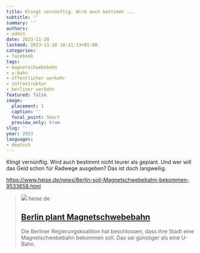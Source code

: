 ```yaml
---
title: Klingt vernünftig. Wird auch bestimmt ...
subtitle: ''
summary: ''
authors:
- admin
date: 2023-11-20
lastmod: 2023-11-20 18:11:13+01:00
categories:
- facebook
tags:
- magnetschwebebahn
- u-bahn
- öffentlicher verkehr
- infrastruktur
- berliner verkehr
featured: false
image:
  placement: 1
  caption: ''
  focal_point: Smart
  preview_only: true
slug: ''
year: 2023
languages:
- deutsch
---
```


Klingt vernünftig. Wird auch bestimmt nicht teurer als geplant. Und wer will das Geld schon für Radwege ausgeben? Das ist doch langweilig.

https://www.heise.de/news/Berlin-soll-Magnetschwebebahn-bekommen-9533658.html
> [![](https://heise.cloudimg.io/bound/1200x1200/q85.png-lossy-85.webp-lossy-85.foil1/_www-heise-de_/imgs/18/4/5/0/1/3/1/0/TSB_Design_Mood-6711f993daf1f995.jpg)](https://www.heise.de/news/Berlin-soll-Magnetschwebebahn-bekommen-9533658.html)
> heise.de
> ## [Berlin plant Magnetschwebebahn](https://www.heise.de/news/Berlin-soll-Magnetschwebebahn-bekommen-9533658.html)
>
>Die Berliner Regierungskoalition hat beschlossen, dass ihre Stadt eine Magnetschwebebahn bekommen soll. Das sei günstiger als eine U-Bahn.
